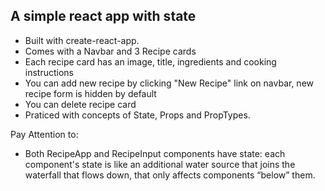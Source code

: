 ## A simple react app with state

- Built with create-react-app. 
- Comes with a Navbar and 3 Recipe cards
- Each recipe card has an image, title, ingredients and cooking instructions
- You can add new recipe by clicking "New Recipe" link on navbar, new recipe form is hidden by default
- You can delete recipe card
- Praticed with concepts of State, Props and PropTypes. 

Pay Attention to:
- Both RecipeApp and RecipeInput components have state: each component's state is like an additional water source that joins the waterfall that flows down, that only affects components “below” them.
